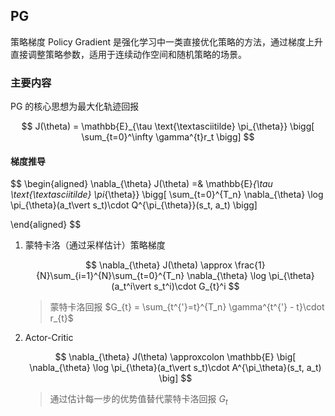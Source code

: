 ## PG
策略梯度 Policy Gradient 是强化学习中一类直接优化策略的方法，通过梯度上升直接调整策略参数，适用于连续动作空间和随机策略的场景。

### 主要内容
PG 的核心思想为最大化轨迹回报

$$
J(\theta) = \mathbb{E}_{\tau \text{\textasciitilde} \pi_{\theta}} \bigg[ \sum_{t=0}^\infty \gamma^{t}r_t \bigg]
$$

#### 梯度推导

$$
\begin{aligned}
    \nabla_{\theta} J(\theta) =& \mathbb{E}_{\tau \text{\textasciitilde} \pi_{\theta}} \bigg[ \sum_{t=0}^{T_n} \nabla_{\theta} \log \pi_{\theta}(a_t\vert s_t)\cdot Q^{\pi_{\theta}}(s_t, a_t) \bigg]

\end{aligned}
$$

1. 蒙特卡洛（通过采样估计）策略梯度

    $$
    \nabla_{\theta} J(\theta) \approx \frac{1}{N}\sum_{i=1}^{N}\sum_{t=0}^{T_n} \nabla_{\theta} \log \pi_{\theta}(a_t^i\vert s_t^i)\cdot G_{t}^i 
    $$

    > 蒙特卡洛回报 $G_{t} = \sum_{t^{'}=t}^{T_n} \gamma^{t^{'} - t}\cdot r_{t}$

2. Actor-Critic

    $$
    \nabla_{\theta} J(\theta) \approxcolon \mathbb{E} \big[  \nabla_{\theta} \log \pi_{\theta}(a_t\vert s_t)\cdot A^{\pi_\theta}(s_t, a_t) \big]
    $$

    > 通过估计每一步的优势值替代蒙特卡洛回报 $G_t$